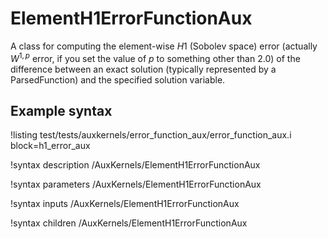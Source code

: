 # ElementH1ErrorFunctionAux

A class for computing the element-wise $H1$ (Sobolev space) error (actually $W^{1,p}$ error, if you set the value of $p$ to something other than 2.0) of the difference between an exact solution (typically represented by a ParsedFunction) and the specified solution variable.

## Example syntax
!listing test/tests/auxkernels/error_function_aux/error_function_aux.i block=h1_error_aux

!syntax description /AuxKernels/ElementH1ErrorFunctionAux

!syntax parameters /AuxKernels/ElementH1ErrorFunctionAux

!syntax inputs /AuxKernels/ElementH1ErrorFunctionAux

!syntax children /AuxKernels/ElementH1ErrorFunctionAux

